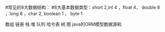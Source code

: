 #常见的8大数据结构：
#8大基本数据类型：short 2,int 4 ，float 4，  double 8 ，long 8 ，char 2, boolean 1 ， byte 1

数组
链表
栈
堆
队列
哈兮表
树
图
java的ORM模型数据源和
